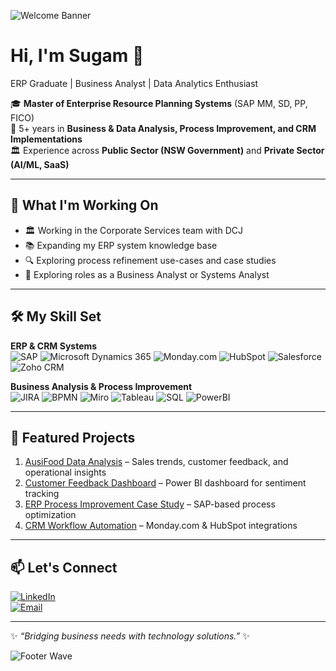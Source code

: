 ![Welcome Banner](https://capsule-render.vercel.app/api?type=waving&color=0:0f2027,50:2c5364,100:203a43&height=200&section=header&text=Welcome%20to%20my%20Profile!&fontSize=35&fontColor=ffffff&animation=fadeIn)

# Hi, I'm Sugam 👋  
ERP Graduate | Business Analyst | Data Analytics Enthusiast  

🎓 **Master of Enterprise Resource Planning Systems** (SAP MM, SD, PP, FICO)  
💼 5+ years in **Business & Data Analysis, Process Improvement, and CRM Implementations**  
🏛 Experience across **Public Sector (NSW Government)** and **Private Sector (AI/ML, SaaS)**  

---

## 🚀 What I'm Working On
- 🏛 Working in the Corporate Services team with DCJ  
- 📚 Expanding my ERP system knowledge base  
- 🔍 Exploring process refinement use-cases and case studies  
- 💼 Exploring roles as a Business Analyst or Systems Analyst  


---

## 🛠 My Skill Set

**ERP & CRM Systems**  
![SAP](https://img.shields.io/badge/SAP-MM,SD,PP,FICO-0FAAFF?logo=sap&logoColor=white)
![Microsoft Dynamics 365](https://img.shields.io/badge/Dynamics%20365-002050?logo=microsoft&logoColor=white)
![Monday.com](https://img.shields.io/badge/Monday.com-ff3e3e?logo=monday&logoColor=white)
![HubSpot](https://img.shields.io/badge/HubSpot-FF7A59?logo=hubspot&logoColor=white)
![Salesforce](https://img.shields.io/badge/Salesforce-00A1E0?logo=salesforce&logoColor=white)
![Zoho CRM](https://img.shields.io/badge/Zoho_CRM-FF4F00?logo=zoho&logoColor=white)

**Business Analysis & Process Improvement**  
![JIRA](https://img.shields.io/badge/JIRA-0052CC?logo=jira&logoColor=white)
![BPMN](https://img.shields.io/badge/BPMN-000000?logo=uml&logoColor=white)
![Miro](https://img.shields.io/badge/Miro-F7C922?logo=miro&logoColor=black)
![Tableau](https://img.shields.io/badge/Tableau-E97627?logo=tableau&logoColor=white)
![SQL](https://img.shields.io/badge/SQL-003B57?logo=postgresql&logoColor=white)
![PowerBI](https://img.shields.io/badge/Power%20BI-F2C811?logo=powerbi&logoColor=black)

---

## 📂 Featured Projects
1. [AusiFood Data Analysis](https://github.com/YourUsername/AusiFood-Data-Analysis) – Sales trends, customer feedback, and operational insights  
2. [Customer Feedback Dashboard](https://github.com/YourUsername/Customer-Feedback-Dashboard) – Power BI dashboard for sentiment tracking  
3. [ERP Process Improvement Case Study](https://github.com/YourUsername/ERP-Case-Study) – SAP-based process optimization  
4. [CRM Workflow Automation](https://github.com/YourUsername/CRM-Workflow-Automation) – Monday.com & HubSpot integrations

---

## 📫 Let's Connect
[![LinkedIn](https://img.shields.io/badge/LinkedIn-0077B5?logo=linkedin&logoColor=white)](https://www.linkedin.com/in/sugamrijal1)  
[![Email](https://img.shields.io/badge/Email-sugamrijal%40gmail.com-red?logo=gmail&logoColor=white)](mailto:sugamrijal@gmail.com)

---

✨ *“Bridging business needs with technology solutions.”* ✨

![Footer Wave](https://capsule-render.vercel.app/api?type=waving&color=0:0f2027,50:2c5364,100:203a43&height=100&section=footer)
